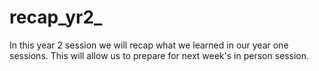 # recap_yr2_
In this year 2 session we will recap what we learned in our year one sessions. This will allow us to prepare for next week's in person session.
